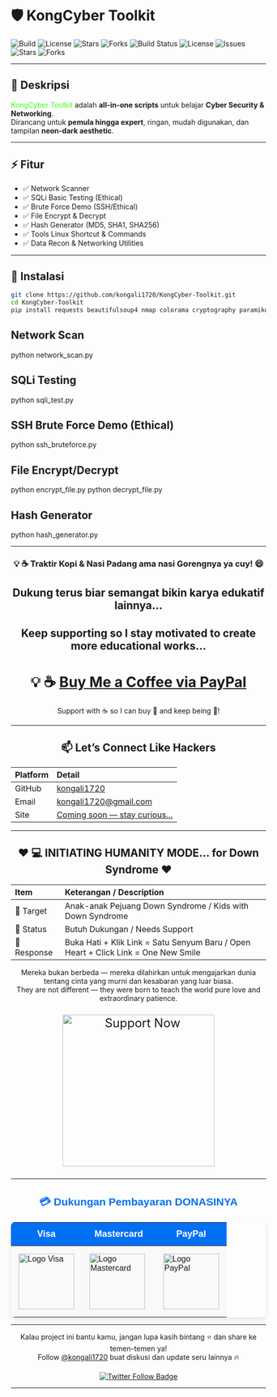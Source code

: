 # 🛡️ KongCyber Toolkit 

![Build](https://img.shields.io/badge/build-passing-brightgreen?style=for-the-badge&logo=github&logoColor=white&animation=glow)
![License](https://img.shields.io/badge/license-MIT-blueviolet?style=for-the-badge&logo=open-source&logoColor=white&animation=glow)
![Stars](https://img.shields.io/badge/stars-⭐-pink?style=for-the-badge&animation=glow)
![Forks](https://img.shields.io/badge/forks-🔱-cyan?style=for-the-badge&animation=glow)
![Build Status](https://img.shields.io/badge/build-passing-brightgreen?style=for-the-badge&logo=github)
![License](https://img.shields.io/badge/license-MIT-blue?style=for-the-badge)
![Issues](https://img.shields.io/github/issues/kongali1720/KongCyber-Toolkit?style=for-the-badge&logo=github)
![Stars](https://img.shields.io/github/stars/kongali1720/KongCyber-Toolkit?style=for-the-badge&logo=github)
![Forks](https://img.shields.io/github/forks/kongali1720/KongCyber-Toolkit?style=for-the-badge&logo=github)

---

## 📖 **Deskripsi**
<span style="color:#39ff14">KongCyber Toolkit</span> adalah **all-in-one scripts** untuk belajar **Cyber Security & Networking**.  
Dirancang untuk **pemula hingga expert**, ringan, mudah digunakan, dan tampilan **neon-dark aesthetic**.

---

## ⚡ **Fitur**
- ✅ Network Scanner
- ✅ SQLi Basic Testing (Ethical)
- ✅ Brute Force Demo (SSH/Ethical)
- ✅ File Encrypt & Decrypt
- ✅ Hash Generator (MD5, SHA1, SHA256)
- ✅ Tools Linux Shortcut & Commands
- ✅ Data Recon & Networking Utilities

---

## 🚀 **Instalasi**
```bash
git clone https://github.com/kongali1720/KongCyber-Toolkit.git
cd KongCyber-Toolkit
pip install requests beautifulsoup4 nmap colorama cryptography paramiko
```

## Network Scan
python network_scan.py

## SQLi Testing
python sqli_test.py

## SSH Brute Force Demo (Ethical)
python ssh_bruteforce.py

## File Encrypt/Decrypt
python encrypt_file.py
python decrypt_file.py

## Hash Generator
python hash_generator.py

---



<h3 align="center">💡 ☕ Traktir Kopi & Nasi Padang ama nasi Gorengnya ya cuy! 😄</h3>

<div align="center">

## Dukung terus biar semangat bikin karya edukatif lainnya...  
## Keep supporting so I stay motivated to create more educational works...

# 💡 ☕  [Buy Me a Coffee via PayPal](https://www.paypal.com/paypalme/bungtempong99)  

Support with ☕ so I can buy 🍜 and keep being 🧠!

---

<h2>📫 Let’s Connect Like Hackers</h2>

| Platform | Detail |
|:--------|:-------|
| GitHub  | [kongali1720](https://github.com/kongali1720) |
| Email   | [kongali1720@gmail.com](mailto:kongali1720@gmail.com) |
| Site    | [Coming soon — stay curious... ](https://kongali1720.github.io) |

---

## ❤️  💻 INITIATING HUMANITY MODE... for Down Syndrome ❤️

| Item        | Keterangan / Description |
|:------------|:-------------------------|
| 🎯 Target   | Anak-anak Pejuang Down Syndrome / Kids with Down Syndrome |
| 📡 Status   | Butuh Dukungan / Needs Support |
| 🧠 Response | Buka Hati + Klik Link = Satu Senyum Baru / Open Heart + Click Link = One New Smile |

Mereka bukan berbeda — mereka dilahirkan untuk mengajarkan dunia tentang cinta yang murni dan kesabaran yang luar biasa.  
They are not different — they were born to teach the world pure love and extraordinary patience.

<p align="center" style="font-size: 1.5rem;">
  <a href="https://mydonation4ds.github.io/" target="_blank" style="display: inline-block;">
    <img 
      src="https://img.shields.io/badge/SUPPORT--NOW-%23FF6600?style=for-the-badge&logo=heart&logoColor=white&labelColor=white&color=FF6600" 
      alt="Support Now" 
      style="width: 300px; height: auto;" 
    />
  </a>
</p>

</div>


---

<section align="center" style="font-family: Arial, sans-serif;">

<h2 style="margin-bottom: 20px; color: #0070f3;">💳 Dukungan Pembayaran DONASINYA</h2>

<table align="center" aria-label="Metode Pembayaran" style="margin: 0 auto; border-collapse: collapse; box-shadow: 0 4px 10px rgba(0,0,0,0.1); border-radius: 8px; overflow: hidden;">
  <thead style="background-color: #0070f3; color: white;">
    <tr>
      <th style="padding: 12px 25px; font-size: 18px;">Visa</th>
      <th style="padding: 12px 25px; font-size: 18px;">Mastercard</th>
      <th style="padding: 12px 25px; font-size: 18px;">PayPal</th>
    </tr>
  </thead>
  <tbody style="background-color: #f9f9f9;">
    <tr>
      <td style="padding: 15px;">
        <img src="https://upload.wikimedia.org/wikipedia/commons/thumb/4/41/Visa_Logo.png/120px-Visa_Logo.png" alt="Logo Visa" width="110" />
      </td>
      <td style="padding: 15px;">
        <img src="https://upload.wikimedia.org/wikipedia/commons/thumb/2/2a/Mastercard-logo.svg/120px-Mastercard-logo.svg.png" alt="Logo Mastercard" width="110" />
      </td>
      <td style="padding: 15px;">
        <img src="https://upload.wikimedia.org/wikipedia/commons/thumb/3/39/PayPal_logo.svg/120px-PayPal_logo.svg.png" alt="Logo PayPal" width="110" />
      </td>
    </tr>
  </tbody>
</table>

</section>


---

<p align="center">
  Kalau project ini bantu kamu, jangan lupa kasih bintang ⭐ dan share ke temen-temen ya!<br>
  Follow <a href="https://twitter.com/kongali1720" target="_blank" rel="noopener noreferrer">@kongali1720</a> buat diskusi dan update seru lainnya 🔥
</p>

<p align="center" style="margin-top: 20px;">
  <a href="https://twitter.com/kongali1720" target="_blank" rel="noopener noreferrer" aria-label="Follow kongali1720 on Twitter">
    <img src="https://img.shields.io/twitter/follow/kongali1720?style=social" alt="Twitter Follow Badge" />
  </a>
</p>

</div>
<div align="center">

---

